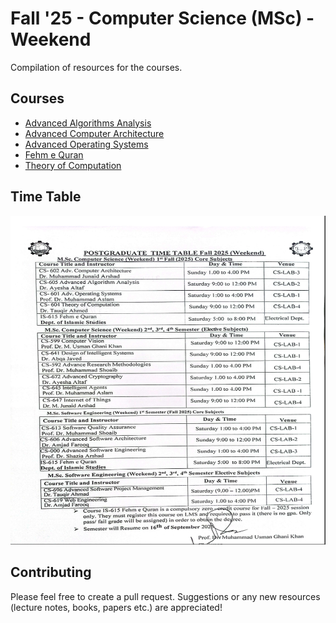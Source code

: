 # Fall '25 - Computer Science (MSc) - Weekend

Compilation of resources for the courses.

## Courses

- [Advanced Algorithms Analysis](./advanced-algorithms-analysis/)
- [Advanced Computer Architecture](./advanced-computer-architecture/)
- [Advanced Operating Systems](./advanced-operating-systems/)
- [Fehm e Quran](./fehm-e-quran/)
- [Theory of Computation](./theory-of-computation)

## Time Table

![Time Table](.assets/time-table.png)

## Contributing

Please feel free to create a pull request. Suggestions or any new resources (lecture notes, books, papers etc.) are appreciated!
